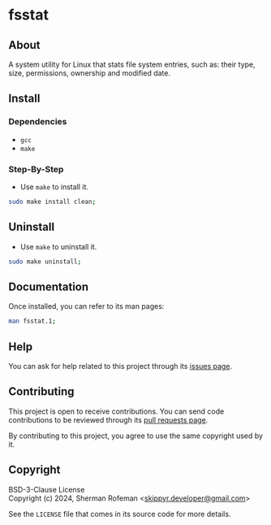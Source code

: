 # fsstat

## About

A system utility for Linux that stats file system entries, such as: their type,
size, permissions, ownership and modified date.

## Install

### Dependencies

- `gcc`
- `make`

### Step-By-Step

- Use `make` to install it.

```sh
sudo make install clean;
```

## Uninstall

- Use `make` to uninstall it.

```sh
sudo make uninstall;
```

## Documentation

Once installed, you can refer to its man pages:

```sh
man fsstat.1;
```

## Help

You can ask for help related to this project through its [issues page](https://github.com/skippyr/fsstat/issues).

## Contributing

This project is open to receive contributions. You can send code contributions
to be reviewed through its [pull requests page](https://github.com/skippyr/fsstat/pulls).

By contributing to this project, you agree to use the same copyright used by it.

## Copyright

BSD-3-Clause License\
Copyright (c) 2024, Sherman Rofeman \<skippyr.developer@gmail.com\>

See the `LICENSE` file that comes in its source code for more details.
